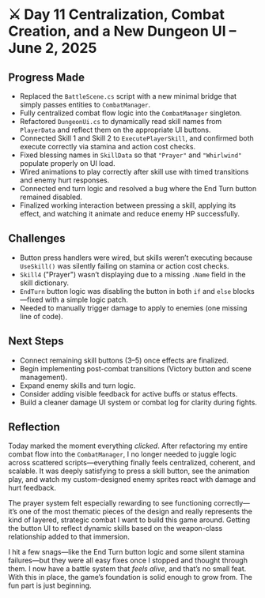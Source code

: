 # ⚔️ Day 11 Centralization, Combat Creation, and a New Dungeon UI – June 2, 2025

## **Progress Made**
- Replaced the `BattleScene.cs` script with a new minimal bridge that simply passes entities to `CombatManager`.
- Fully centralized combat flow logic into the `CombatManager` singleton.
- Refactored `DungeonUi.cs` to dynamically read skill names from `PlayerData` and reflect them on the appropriate UI buttons.
- Connected Skill 1 and Skill 2 to `ExecutePlayerSkill`, and confirmed both execute correctly via stamina and action cost checks.
- Fixed blessing names in `SkillData` so that `"Prayer"` and `"Whirlwind"` populate properly on UI load.
- Wired animations to play correctly after skill use with timed transitions and enemy hurt responses.
- Connected end turn logic and resolved a bug where the End Turn button remained disabled.
- Finalized working interaction between pressing a skill, applying its effect, and watching it animate and reduce enemy HP successfully.

## **Challenges**
- Button press handlers were wired, but skills weren’t executing because `UseSkill()` was silently failing on stamina or action cost checks.
- `Skill4` ("Prayer") wasn’t displaying due to a missing `.Name` field in the skill dictionary.
- `EndTurn` button logic was disabling the button in both `if` and `else` blocks—fixed with a simple logic patch.
- Needed to manually trigger damage to apply to enemies (one missing line of code).

## **Next Steps**
- Connect remaining skill buttons (3–5) once effects are finalized.
- Begin implementing post-combat transitions (Victory button and scene management).
- Expand enemy skills and turn logic.
- Consider adding visible feedback for active buffs or status effects.
- Build a cleaner damage UI system or combat log for clarity during fights.

## **Reflection**
Today marked the moment everything *clicked*. After refactoring my entire combat flow into the `CombatManager`, I no longer needed to juggle logic across scattered scripts—everything finally feels centralized, coherent, and scalable. It was deeply satisfying to press a skill button, see the animation play, and watch my custom-designed enemy sprites react with damage and hurt feedback.

The prayer system felt especially rewarding to see functioning correctly—it’s one of the most thematic pieces of the design and really represents the kind of layered, strategic combat I want to build this game around. Getting the button UI to reflect dynamic skills based on the weapon-class relationship added to that immersion.

I hit a few snags—like the End Turn button logic and some silent stamina failures—but they were all easy fixes once I stopped and thought through them. I now have a battle system that *feels alive*, and that’s no small feat. With this in place, the game’s foundation is solid enough to grow from. The fun part is just beginning.

